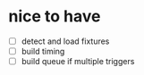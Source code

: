 # nice to have
- [ ] detect and load fixtures
- [ ] build timing
- [ ] build queue if multiple triggers
